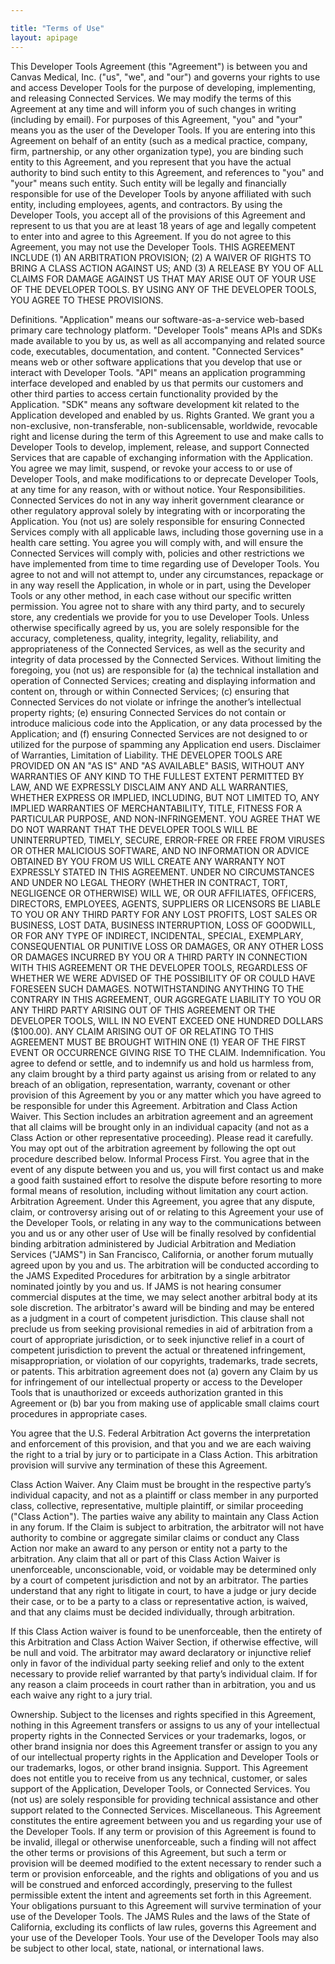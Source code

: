 ```yaml
---

title: "Terms of Use"
layout: apipage
---
```

This Developer Tools Agreement (this "Agreement") is between you and Canvas Medical, Inc. ("us", "we", and "our") and governs your rights to use and access Developer Tools for the purpose of developing, implementing, and releasing Connected Services. We may modify the terms of this Agreement at any time and will inform you of such changes in writing (including by email).
For purposes of this Agreement, "you" and "your" means you as the user of the Developer Tools. If you are entering into this Agreement on behalf of an entity (such as a medical practice, company, firm, partnership, or any other organization type), you are binding such entity to this Agreement, and you represent that you have the actual authority to bind such entity to this Agreement, and references to "you" and "your" means such entity. Such entity will be legally and financially responsible for use of the Developer Tools by anyone affiliated with such entity, including employees, agents, and contractors.
By using the Developer Tools, you accept all of the provisions of this Agreement and represent to us that you are at least 18 years of age and legally competent to enter into and agree to this Agreement. If you do not agree to this Agreement, you may not use the Developer Tools.
THIS AGREEMENT INCLUDE (1) AN ARBITRATION PROVISION; (2) A WAIVER OF RIGHTS TO BRING A CLASS ACTION AGAINST US; AND (3) A RELEASE BY YOU OF ALL CLAIMS FOR DAMAGE AGAINST US THAT MAY ARISE OUT OF YOUR USE OF THE DEVELOPER TOOLS. BY USING ANY OF THE DEVELOPER TOOLS, YOU AGREE TO THESE PROVISIONS.

Definitions. "Application" means our software-as-a-service web-based primary care technology platform. "Developer Tools" means APIs and SDKs made available to you by us, as well as all accompanying and related source code, executables, documentation, and content. "Connected Services" means web or other software applications that you develop that use or interact with Developer Tools. "API" means an application programming interface developed and enabled by us that permits our customers and other third parties to access certain functionality provided by the Application. "SDK" means any software development kit related to the Application developed and enabled by us.
Rights Granted. We grant you a non-exclusive, non-transferable, non-sublicensable, worldwide, revocable right and license during the term of this Agreement to use and make calls to Developer Tools to develop, implement, release, and support Connected Services that are capable of exchanging information with the Application. You agree we may limit, suspend, or revoke your access to or use of Developer Tools, and make modifications to or deprecate Developer Tools, at any time for any reason, with or without notice.
Your Responsibilities. Connected Services do not in any way inherit government clearance or other regulatory approval solely by integrating with or incorporating the Application. You (not us) are solely responsible for ensuring Connected Services comply with all applicable laws, including those governing use in a health care setting. You agree you will comply with, and will ensure the Connected Services will comply with, policies and other restrictions we have implemented from time to time regarding use of Developer Tools.
You agree to not and will not attempt to, under any circumstances, repackage or in any way resell the Application, in whole or in part, using the Developer Tools or any other method, in each case without our specific written permission.
You agree not to share with any third party, and to securely store, any credentials we provide for you to use Developer Tools.
Unless otherwise specifically agreed by us, you are solely responsible for the accuracy, completeness, quality, integrity, legality, reliability, and appropriateness of the Connected Services, as well as the security and integrity of data processed by the Connected Services. Without limiting the foregoing, you (not us) are responsible for (a) the technical installation and operation of Connected Services; creating and displaying information and content on, through or within Connected Services; (c) ensuring that Connected Services do not violate or infringe the another’s intellectual property rights; (e) ensuring Connected Services do not contain or introduce malicious code into the Application, or any data processed by the Application; and (f) ensuring Connected Services are not designed to or utilized for the purpose of spamming any Application end users.
Disclaimer of Warranties, Limitation of Liability. THE DEVELOPER TOOLS ARE PROVIDED ON AN "AS IS" AND "AS AVAILABLE" BASIS, WITHOUT ANY WARRANTIES OF ANY KIND TO THE FULLEST EXTENT PERMITTED BY LAW, AND WE EXPRESSLY DISCLAIM ANY AND ALL WARRANTIES, WHETHER EXPRESS OR IMPLIED, INCLUDING, BUT NOT LIMITED TO, ANY IMPLIED WARRANTIES OF MERCHANTABILITY, TITLE, FITNESS FOR A PARTICULAR PURPOSE, AND NON-INFRINGEMENT. YOU AGREE THAT WE DO NOT WARRANT THAT THE DEVELOPER TOOLS WILL BE UNINTERRUPTED, TIMELY, SECURE, ERROR-FREE OR FREE FROM VIRUSES OR OTHER MALICIOUS SOFTWARE, AND NO INFORMATION OR ADVICE OBTAINED BY YOU FROM US WILL CREATE ANY WARRANTY NOT EXPRESSLY STATED IN THIS AGREEMENT.
UNDER NO CIRCUMSTANCES AND UNDER NO LEGAL THEORY (WHETHER IN CONTRACT, TORT, NEGLIGENCE OR OTHERWISE) WILL WE, OR OUR AFFILIATES, OFFICERS, DIRECTORS, EMPLOYEES, AGENTS, SUPPLIERS OR LICENSORS BE LIABLE TO YOU OR ANY THIRD PARTY FOR ANY LOST PROFITS, LOST SALES OR BUSINESS, LOST DATA, BUSINESS INTERRUPTION, LOSS OF GOODWILL, OR FOR ANY TYPE OF INDIRECT, INCIDENTAL, SPECIAL, EXEMPLARY, CONSEQUENTIAL OR PUNITIVE LOSS OR DAMAGES, OR ANY OTHER LOSS OR DAMAGES INCURRED BY YOU OR A THIRD PARTY IN CONNECTION WITH THIS AGREEMENT OR THE DEVELOPER TOOLS, REGARDLESS OF WHETHER WE WERE ADVISED OF THE POSSIBILITY OF OR COULD HAVE FORESEEN SUCH DAMAGES. NOTWITHSTANDING ANYTHING TO THE CONTRARY IN THIS AGREEMENT, OUR AGGREGATE LIABILITY TO YOU OR ANY THIRD PARTY ARISING OUT OF THIS AGREEMENT OR THE DEVELOPER TOOLS, WILL IN NO EVENT EXCEED ONE HUNDRED DOLLARS ($100.00). ANY CLAIM ARISING OUT OF OR RELATING TO THIS AGREEMENT MUST BE BROUGHT WITHIN ONE (1) YEAR OF THE FIRST EVENT OR OCCURRENCE GIVING RISE TO THE CLAIM.
Indemnification. You agree to defend or settle, and to indemnify us and hold us harmless from, any claim brought by a third party against us arising from or related to any breach of an obligation, representation, warranty, covenant or other provision of this Agreement by you or any matter which you have agreed to be responsible for under this Agreement.
Arbitration and Class Action Waiver. This Section includes an arbitration agreement and an agreement that all claims will be brought only in an individual capacity (and not as a Class Action or other representative proceeding). Please read it carefully. You may opt out of the arbitration agreement by following the opt out procedure described below.
Informal Process First. You agree that in the event of any dispute between you and us, you will first contact us and make a good faith sustained effort to resolve the dispute before resorting to more formal means of resolution, including without limitation any court action.
Arbitration Agreement. Under this Agreement, you agree that any dispute, claim, or controversy arising out of or relating to this Agreement your use of the Developer Tools, or relating in any way to the communications between you and us or any other user of Use will be finally resolved by confidential binding arbitration administered by Judicial Arbitration and Mediation Services ("JAMS") in San Francisco, California, or another forum mutually agreed upon by you and us. The arbitration will be conducted according to the JAMS Expedited Procedures for arbitration by a single arbitrator nominated jointly by you and us. If JAMS is not hearing consumer commercial disputes at the time, we may select another arbitral body at its sole discretion. The arbitrator's award will be binding and may be entered as a judgment in a court of competent jurisdiction. This clause shall not preclude us from seeking provisional remedies in aid of arbitration from a court of appropriate jurisdiction, or to seek injunctive relief in a court of competent jurisdiction to prevent the actual or threatened infringement, misappropriation, or violation of our copyrights, trademarks, trade secrets, or patents. This arbitration agreement does not (a) govern any Claim by us for infringement of our intellectual property or access to the Developer Tools that is unauthorized or exceeds authorization granted in this Agreement or (b) bar you from making use of applicable small claims court procedures in appropriate cases.

You agree that the U.S. Federal Arbitration Act governs the interpretation and enforcement of this provision, and that you and we are each waiving the right to a trial by jury or to participate in a Class Action. This arbitration provision will survive any termination of these this Agreement.

Class Action Waiver. Any Claim must be brought in the respective party’s individual capacity, and not as a plaintiff or class member in any purported class, collective, representative, multiple plaintiff, or similar proceeding ("Class Action"). The parties waive any ability to maintain any Class Action in any forum. If the Claim is subject to arbitration, the arbitrator will not have authority to combine or aggregate similar claims or conduct any Class Action nor make an award to any person or entity not a party to the arbitration. Any claim that all or part of this Class Action Waiver is unenforceable, unconscionable, void, or voidable may be determined only by a court of competent jurisdiction and not by an arbitrator. The parties understand that any right to litigate in court, to have a judge or jury decide their case, or to be a party to a class or representative action, is waived, and that any claims must be decided individually, through arbitration.

If this Class Action waiver is found to be unenforceable, then the entirety of this Arbitration and Class Action Waiver Section, if otherwise effective, will be null and void. The arbitrator may award declaratory or injunctive relief only in favor of the individual party seeking relief and only to the extent necessary to provide relief warranted by that party’s individual claim. If for any reason a claim proceeds in court rather than in arbitration, you and us each waive any right to a jury trial.

Ownership. Subject to the licenses and rights specified in this Agreement, nothing in this Agreement transfers or assigns to us any of your intellectual property rights in the Connected Services or your trademarks, logos, or other brand insignia nor does this Agreement transfer or assign to you any of our intellectual property rights in the Application and Developer Tools or our trademarks, logos, or other brand insignia.
Support. This Agreement does not entitle you to receive from us any technical, customer, or sales support of the Application, Developer Tools, or Connected Services. You (not us) are solely responsible for providing technical assistance and other support related to the Connected Services.
Miscellaneous. This Agreement constitutes the entire agreement between you and us regarding your use of the Developer Tools. If any term or provision of this Agreement is found to be invalid, illegal or otherwise unenforceable, such a finding will not affect the other terms or provisions of this Agreement, but such a term or provision will be deemed modified to the extent necessary to render such a term or provision enforceable, and the rights and obligations of you and us will be construed and enforced accordingly, preserving to the fullest permissible extent the intent and agreements set forth in this Agreement. Your obligations pursuant to this Agreement will survive termination of your use of the Developer Tools. The JAMS Rules and the laws of the State of California, excluding its conflicts of law rules, governs this Agreement and your use of the Developer Tools. Your use of the Developer Tools may also be subject to other local, state, national, or international laws.
